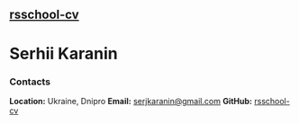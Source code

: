 ## [rsschool-cv](https://github.com/KaraninS/rsschool-cv/)

# Serhii Karanin

### Contacts

**Location:** Ukraine, Dnipro
**Email:** serjkaranin@gmail.com
**GitHub:** [rsschool-cv](https://github.com/KaraninS/rsschool-cv/)
